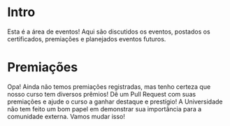 # Intro

Esta é a área de eventos! Aqui são discutidos os eventos, postados os certificados, premiações e planejados eventos futuros.

# Premiações

Opa! Ainda não temos premiações registradas, mas tenho certeza que nosso curso tem diversos prêmios! Dê um Pull Request com suas premiações e ajude o curso a ganhar destaque e prestígio! A Universidade não tem feito um bom papel em demonstrar sua importância para a comunidade externa. Vamos mudar isso!
